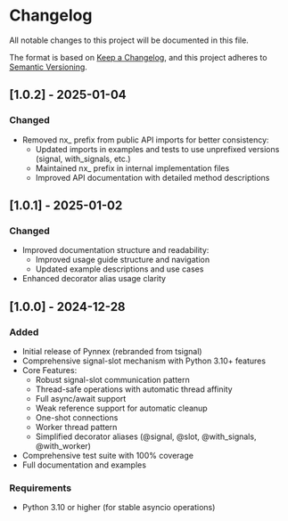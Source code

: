<!-- CHANGELOG.md -->

# Changelog
All notable changes to this project will be documented in this file.

The format is based on [Keep a Changelog](https://keepachangelog.com/en/1.0.0/),
and this project adheres to [Semantic Versioning](https://semver.org/spec/v2.0.0.html).

## [1.0.2] - 2025-01-04

### Changed
- Removed nx_ prefix from public API imports for better consistency:
  - Updated imports in examples and tests to use unprefixed versions (signal, with_signals, etc.)
  - Maintained nx_ prefix in internal implementation files
  - Improved API documentation with detailed method descriptions

## [1.0.1] - 2025-01-02

### Changed
- Improved documentation structure and readability:
  - Improved usage guide structure and navigation
  - Updated example descriptions and use cases
- Enhanced decorator alias usage clarity

## [1.0.0] - 2024-12-28

### Added
- Initial release of Pynnex (rebranded from tsignal)
- Comprehensive signal-slot mechanism with Python 3.10+ features
- Core Features:
  - Robust signal-slot communication pattern
  - Thread-safe operations with automatic thread affinity
  - Full async/await support
  - Weak reference support for automatic cleanup
  - One-shot connections
  - Worker thread pattern
  - Simplified decorator aliases (@signal, @slot, @with_signals, @with_worker)
- Comprehensive test suite with 100% coverage
- Full documentation and examples

### Requirements
- Python 3.10 or higher (for stable asyncio operations)
